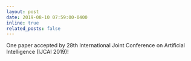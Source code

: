 ```yaml
---
layout: post
date: 2019-08-10 07:59:00-0400
inline: true
related_posts: false
---
```


One paper accepted by 28th International Joint Conference on Artificial Intelligence (IJCAI 2019)!
